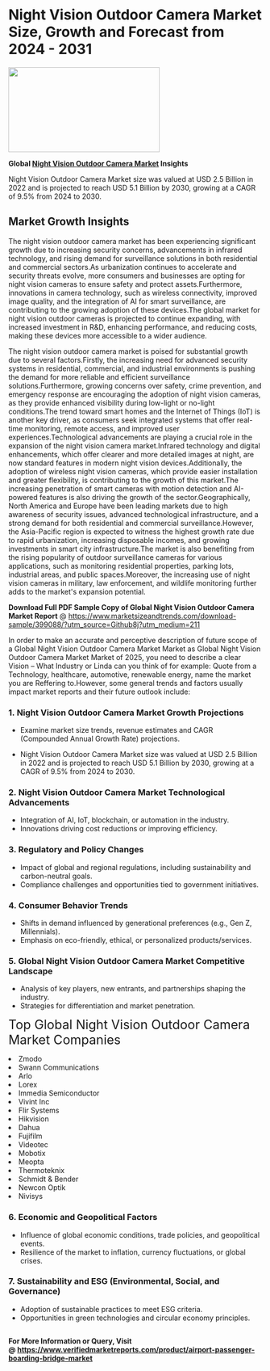 <H1>Night Vision Outdoor Camera Market Size, Growth and Forecast from 2024 - 2031</H1><img class="aligncenter size-medium wp-image-584254" src="https://thirdeyenews.in/wp-content/uploads/2024/09/Global-Market-Research-300x168.jpeg" alt="" width="300" height="168" /><p><strong>Global&nbsp;<a href="https://www.marketsizeandtrends.com/download-sample/399088/?utm_source=Github8j?utm_medium=211">Night Vision Outdoor Camera Market</a> Insights</strong></p><p>Night Vision Outdoor Camera Market size was valued at USD 2.5 Billion in 2022 and is projected to reach USD 5.1 Billion by 2030, growing at a CAGR of 9.5% from 2024 to 2030.</p><p><h2>Market Growth Insights</h2> <p>The night vision outdoor camera market has been experiencing significant growth due to increasing security concerns, advancements in infrared technology, and rising demand for surveillance solutions in both residential and commercial sectors.As urbanization continues to accelerate and security threats evolve, more consumers and businesses are opting for night vision cameras to ensure safety and protect assets.Furthermore, innovations in camera technology, such as wireless connectivity, improved image quality, and the integration of AI for smart surveillance, are contributing to the growing adoption of these devices.The global market for night vision outdoor cameras is projected to continue expanding, with increased investment in R&D, enhancing performance, and reducing costs, making these devices more accessible to a wider audience.</p> <p>The night vision outdoor camera market is poised for substantial growth due to several factors.Firstly, the increasing need for advanced security systems in residential, commercial, and industrial environments is pushing the demand for more reliable and efficient surveillance solutions.Furthermore, growing concerns over safety, crime prevention, and emergency response are encouraging the adoption of night vision cameras, as they provide enhanced visibility during low-light or no-light conditions.The trend toward smart homes and the Internet of Things (IoT) is another key driver, as consumers seek integrated systems that offer real-time monitoring, remote access, and improved user experiences.Technological advancements are playing a crucial role in the expansion of the night vision camera market.Infrared technology and digital enhancements, which offer clearer and more detailed images at night, are now standard features in modern night vision devices.Additionally, the adoption of wireless night vision cameras, which provide easier installation and greater flexibility, is contributing to the growth of this market.The increasing penetration of smart cameras with motion detection and AI-powered features is also driving the growth of the sector.Geographically, North America and Europe have been leading markets due to high awareness of security issues, advanced technological infrastructure, and a strong demand for both residential and commercial surveillance.However, the Asia-Pacific region is expected to witness the highest growth rate due to rapid urbanization, increasing disposable incomes, and growing investments in smart city infrastructure.The market is also benefiting from the rising popularity of outdoor surveillance cameras for various applications, such as monitoring residential properties, parking lots, industrial areas, and public spaces.Moreover, the increasing use of night vision cameras in military, law enforcement, and wildlife monitoring further adds to the market's expansion potential.</p><p><span class=""><strong>Download Full PDF Sample Copy of Global Night Vision Outdoor Camera Market Report</strong> @ <a href="https://www.marketsizeandtrends.com/download-sample/399088/?utm_source=Github8j?utm_medium=211" target="_blank">https://www.marketsizeandtrends.com/download-sample/399088/?utm_source=Github8j?utm_medium=211</a></span></p><p>In order to make an accurate and perceptive description of future scope of a Global&nbsp;Night Vision Outdoor Camera Market Market as Global&nbsp;Night Vision Outdoor Camera Market Market of 2025, you need to describe a clear Vision &ndash; What Industry or Linda can you think of for example: Quote from a Technology, healthcare, automotive, renewable energy, name the market you are Reffering to.However, some general trends and factors usually impact market reports and their future outlook include:</p><h3>1.&nbsp;<strong>Night Vision Outdoor Camera Market Growth Projections</strong></h3><ul><li>Examine market size trends, revenue estimates and CAGR (Compounded Annual Growth Rate) projections.</li><li><p>Night Vision Outdoor Camera Market size was valued at USD 2.5 Billion in 2022 and is projected to reach USD 5.1 Billion by 2030, growing at a CAGR of 9.5% from 2024 to 2030.</p></li></ul><h3>2.&nbsp;<strong>Night Vision Outdoor Camera Market Technological Advancements</strong></h3><ul><li>Integration of AI, IoT, blockchain, or automation in the industry.</li><li>Innovations driving cost reductions or improving efficiency.</li></ul><h3>3.&nbsp;<strong>Regulatory and Policy Changes</strong></h3><ul><li>Impact of global and regional regulations, including sustainability and carbon-neutral goals.</li><li>Compliance challenges and opportunities tied to government initiatives.</li></ul><h3>4.&nbsp;<strong>Consumer Behavior Trends</strong></h3><ul><li>Shifts in demand influenced by generational preferences (e.g., Gen Z, Millennials).</li><li>Emphasis on eco-friendly, ethical, or personalized products/services.</li></ul><h3>5.&nbsp;<strong>Global Night Vision Outdoor Camera Market Competitive Landscape</strong></h3><ul><li>Analysis of key players, new entrants, and partnerships shaping the industry.</li><li>Strategies for differentiation and market penetration.</li></ul><p data-pm-slice="1 1 []"><span style="color: inherit; font-family: inherit; font-size: 25px;">Top Global Night Vision Outdoor Camera Market Companies</span></p><div class="" data-test-id=""><p><li>Zmodo</li><li> Swann Communications</li><li> Arlo</li><li> Lorex</li><li> Immedia Semiconductor</li><li> Vivint Inc</li><li> Flir Systems</li><li> Hikvision</li><li> Dahua</li><li> Fujifilm</li><li> Videotec</li><li> Mobotix</li><li> Meopta</li><li> Thermoteknix</li><li> Schmidt & Bender</li><li> Newcon Optik</li><li> Nivisys</li></p></div><h3>6.&nbsp;<strong>Economic and Geopolitical Factors</strong></h3><ul><li>Influence of global economic conditions, trade policies, and geopolitical events.</li><li>Resilience of the market to inflation, currency fluctuations, or global crises.</li></ul><h3>7.&nbsp;<strong>Sustainability and ESG (Environmental, Social, and Governance)</strong></h3><ul><li>Adoption of sustainable practices to meet ESG criteria.</li><li>Opportunities in green technologies and circular economy principles.</li></ul><h2><strong style="font-size: 14px;">For More Information or Query, Visit @&nbsp;</strong><a style="background-color: #ffffff; font-size: 14px;" href="https://www.marketsizeandtrends.com/report/night-vision-outdoor-camera-market/" target="_blank">https://www.verifiedmarketreports.com/product/airport-passenger-boarding-bridge-market</a></h2>
